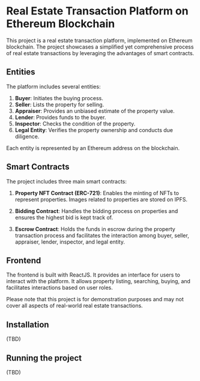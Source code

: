 # Real Estate Transaction Platform on Ethereum Blockchain

This project is a real estate transaction platform, implemented on Ethereum blockchain. The project showcases a simplified yet comprehensive process of real estate transactions by leveraging the advantages of smart contracts.

## Entities
The platform includes several entities:

1. **Buyer**: Initiates the buying process.
2. **Seller**: Lists the property for selling.
3. **Appraiser**: Provides an unbiased estimate of the property value.
4. **Lender**: Provides funds to the buyer.
5. **Inspector**: Checks the condition of the property.
6. **Legal Entity**: Verifies the property ownership and conducts due diligence.

Each entity is represented by an Ethereum address on the blockchain.

## Smart Contracts
The project includes three main smart contracts:

1. **Property NFT Contract (ERC-721)**: Enables the minting of NFTs to represent properties. Images related to properties are stored on IPFS.

2. **Bidding Contract**: Handles the bidding process on properties and ensures the highest bid is kept track of.

3. **Escrow Contract**: Holds the funds in escrow during the property transaction process and facilitates the interaction among buyer, seller, appraiser, lender, inspector, and legal entity.

## Frontend
The frontend is built with ReactJS. It provides an interface for users to interact with the platform. It allows property listing, searching, buying, and facilitates interactions based on user roles.

Please note that this project is for demonstration purposes and may not cover all aspects of real-world real estate transactions.

## Installation
(TBD)

## Running the project
(TBD)
